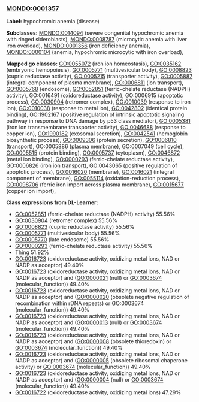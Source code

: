 
### [MONDO:0001357](http://purl.obolibrary.org/obo/MONDO_0001357)
**Label:** hypochromic anemia (disease)

**Subclasses:** [MONDO:0014094](http://purl.obolibrary.org/obo/MONDO_0014094) (severe congenital hypochromic anemia with ringed sideroblasts), [MONDO:0008787](http://purl.obolibrary.org/obo/MONDO_0008787) (microcytic anemia with liver iron overload), [MONDO:0001356](http://purl.obolibrary.org/obo/MONDO_0001356) (iron deficiency anemia), [MONDO:0000104](http://purl.obolibrary.org/obo/MONDO_0000104) (anemia, hypochromic microcytic with iron overload), 

**Mapped go classes:** [GO:0055072](http://purl.obolibrary.org/obo/GO_0055072) (iron ion homeostasis), [GO:0035162](http://purl.obolibrary.org/obo/GO_0035162) (embryonic hemopoiesis), [GO:0005771](http://purl.obolibrary.org/obo/GO_0005771) (multivesicular body), [GO:0008823](http://purl.obolibrary.org/obo/GO_0008823) (cupric reductase activity), [GO:0005215](http://purl.obolibrary.org/obo/GO_0005215) (transporter activity), [GO:0005887](http://purl.obolibrary.org/obo/GO_0005887) (integral component of plasma membrane), [GO:0006811](http://purl.obolibrary.org/obo/GO_0006811) (ion transport), [GO:0005768](http://purl.obolibrary.org/obo/GO_0005768) (endosome), [GO:0052851](http://purl.obolibrary.org/obo/GO_0052851) (ferric-chelate reductase (NADPH) activity), [GO:0016491](http://purl.obolibrary.org/obo/GO_0016491) (oxidoreductase activity), [GO:0006915](http://purl.obolibrary.org/obo/GO_0006915) (apoptotic process), [GO:0030904](http://purl.obolibrary.org/obo/GO_0030904) (retromer complex), [GO:0010039](http://purl.obolibrary.org/obo/GO_0010039) (response to iron ion), [GO:0010038](http://purl.obolibrary.org/obo/GO_0010038) (response to metal ion), [GO:0042802](http://purl.obolibrary.org/obo/GO_0042802) (identical protein binding), [GO:1902167](http://purl.obolibrary.org/obo/GO_1902167) (positive regulation of intrinsic apoptotic signaling pathway in response to DNA damage by p53 class mediator), [GO:0005381](http://purl.obolibrary.org/obo/GO_0005381) (iron ion transmembrane transporter activity), [GO:0046688](http://purl.obolibrary.org/obo/GO_0046688) (response to copper ion), [GO:1990182](http://purl.obolibrary.org/obo/GO_1990182) (exosomal secretion), [GO:0042541](http://purl.obolibrary.org/obo/GO_0042541) (hemoglobin biosynthetic process), [GO:0009306](http://purl.obolibrary.org/obo/GO_0009306) (protein secretion), [GO:0006810](http://purl.obolibrary.org/obo/GO_0006810) (transport), [GO:0005886](http://purl.obolibrary.org/obo/GO_0005886) (plasma membrane), [GO:0007049](http://purl.obolibrary.org/obo/GO_0007049) (cell cycle), [GO:0005515](http://purl.obolibrary.org/obo/GO_0005515) (protein binding), [GO:0005737](http://purl.obolibrary.org/obo/GO_0005737) (cytoplasm), [GO:0046872](http://purl.obolibrary.org/obo/GO_0046872) (metal ion binding), [GO:0000293](http://purl.obolibrary.org/obo/GO_0000293) (ferric-chelate reductase activity), [GO:0006826](http://purl.obolibrary.org/obo/GO_0006826) (iron ion transport), [GO:0043065](http://purl.obolibrary.org/obo/GO_0043065) (positive regulation of apoptotic process), [GO:0016020](http://purl.obolibrary.org/obo/GO_0016020) (membrane), [GO:0016021](http://purl.obolibrary.org/obo/GO_0016021) (integral component of membrane), [GO:0055114](http://purl.obolibrary.org/obo/GO_0055114) (oxidation-reduction process), [GO:0098706](http://purl.obolibrary.org/obo/GO_0098706) (ferric iron import across plasma membrane), [GO:0015677](http://purl.obolibrary.org/obo/GO_0015677) (copper ion import), 

**Class expressions from DL-Learner:**

- [GO:0052851](http://purl.obolibrary.org/obo/GO_0052851) (ferric-chelate reductase (NADPH) activity) 55.56%
- [GO:0030904](http://purl.obolibrary.org/obo/GO_0030904) (retromer complex) 55.56%
- [GO:0008823](http://purl.obolibrary.org/obo/GO_0008823) (cupric reductase activity) 55.56%
- [GO:0005771](http://purl.obolibrary.org/obo/GO_0005771) (multivesicular body) 55.56%
- [GO:0005770](http://purl.obolibrary.org/obo/GO_0005770) (late endosome) 55.56%
- [GO:0000293](http://purl.obolibrary.org/obo/GO_0000293) (ferric-chelate reductase activity) 55.56%
- Thing 51.92%
- [GO:0016723](http://purl.obolibrary.org/obo/GO_0016723) (oxidoreductase activity, oxidizing metal ions, NAD or NADP as acceptor) 49.40%
- [GO:0016723](http://purl.obolibrary.org/obo/GO_0016723) (oxidoreductase activity, oxidizing metal ions, NAD or NADP as acceptor) and ([GO:0000021](http://purl.obolibrary.org/obo/GO_0000021) (null) or [GO:0003674](http://purl.obolibrary.org/obo/GO_0003674) (molecular_function)) 49.40%
- [GO:0016723](http://purl.obolibrary.org/obo/GO_0016723) (oxidoreductase activity, oxidizing metal ions, NAD or NADP as acceptor) and ([GO:0000020](http://purl.obolibrary.org/obo/GO_0000020) (obsolete negative regulation of recombination within rDNA repeats) or [GO:0003674](http://purl.obolibrary.org/obo/GO_0003674) (molecular_function)) 49.40%
- [GO:0016723](http://purl.obolibrary.org/obo/GO_0016723) (oxidoreductase activity, oxidizing metal ions, NAD or NADP as acceptor) and ([GO:0000013](http://purl.obolibrary.org/obo/GO_0000013) (null) or [GO:0003674](http://purl.obolibrary.org/obo/GO_0003674) (molecular_function)) 49.40%
- [GO:0016723](http://purl.obolibrary.org/obo/GO_0016723) (oxidoreductase activity, oxidizing metal ions, NAD or NADP as acceptor) and ([GO:0000008](http://purl.obolibrary.org/obo/GO_0000008) (obsolete thioredoxin) or [GO:0003674](http://purl.obolibrary.org/obo/GO_0003674) (molecular_function)) 49.40%
- [GO:0016723](http://purl.obolibrary.org/obo/GO_0016723) (oxidoreductase activity, oxidizing metal ions, NAD or NADP as acceptor) and ([GO:0000005](http://purl.obolibrary.org/obo/GO_0000005) (obsolete ribosomal chaperone activity) or [GO:0003674](http://purl.obolibrary.org/obo/GO_0003674) (molecular_function)) 49.40%
- [GO:0016723](http://purl.obolibrary.org/obo/GO_0016723) (oxidoreductase activity, oxidizing metal ions, NAD or NADP as acceptor) and ([GO:0000004](http://purl.obolibrary.org/obo/GO_0000004) (null) or [GO:0003674](http://purl.obolibrary.org/obo/GO_0003674) (molecular_function)) 49.40%
- [GO:0016722](http://purl.obolibrary.org/obo/GO_0016722) (oxidoreductase activity, oxidizing metal ions) 47.29%


